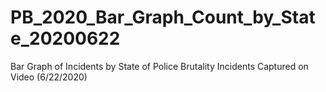 # PB_2020_Bar_Graph_Count_by_State_20200622
 Bar Graph of Incidents by State of Police Brutality Incidents Captured on Video (6/22/2020)
